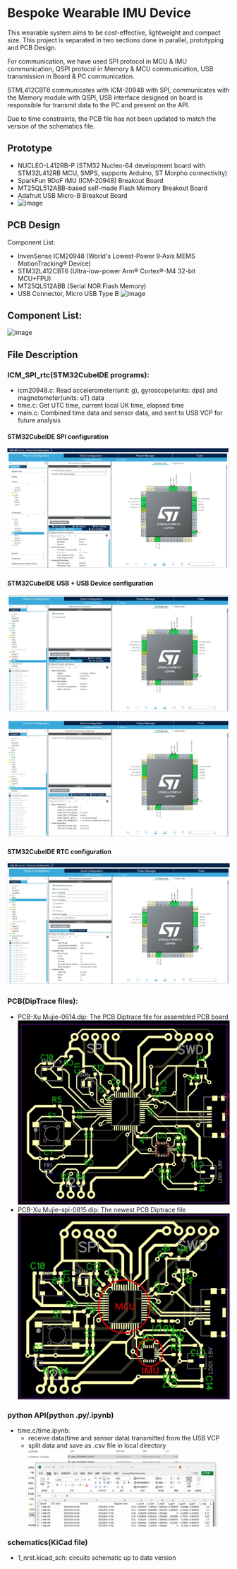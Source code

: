 # Bespoke Wearable IMU Device
This wearable system aims to be cost-effective, lightweight and compact size.
This project is separated in two sections done in parallel, prototyping and PCB Design.

For communication, we have used SPI protocol in MCU & IMU communication, QSPI protocol in Memory & MCU communication, 
USB transmission in Board & PC communication.

STML412CBT6 communicates with ICM-20948 with SPI, communicates with the Memory module with
QSPI, USB interface designed on board is responsible for transmit data to the PC and
present on the API.

Due to time constraints, the PCB file has not been updated to match the version of the schematics file.

## Prototype
- NUCLEO-L412RB-P (STM32 Nucleo-64 development board with STM32L412RB MCU, SMPS, supports Arduino, ST Morpho connectivity)
- SparkFun 9DoF IMU (ICM-20948) Breakout Board
- MT25QL512ABB-based self-made Flash Memory Breakout Board
- Adafruit USB Micro-B Breakout Board
- ![image]()

## PCB Design
Component List:
- InvenSense ICM20948 (World's Lowest-Power 9‑Axis MEMS MotionTracking® Device)
- STM32L412CBT6 (Ultra-low-power Arm® Cortex®-M4 32-bit MCU+FPU)
- MT25QL512ABB (Serial NOR Flash Memory)
- USB Connector, Micro USB Type B
![image]()

## Component List:
![image]()

## File Description
### ICM_SPI_rtc(STM32CubeIDE programs):
- icm20948.c: Read accelerometer(unit: g), gyroscope(units: dps) and magnetometer(units: uT) data
- time.c: Get UTC time, current local UK time, elapsed time
- main.c: Combined time data and sensor data, and sent to USB VCP for future analysis


#### STM32CubeIDE SPI configuration
![image](https://github.com/mujiexu2/ELEC0054_Dissertation_XuMujie/blob/main/images/stm32cube%20SPI%20configuration.jpg)

#### STM32CubeIDE USB + USB Device configuration
![image](https://github.com/mujiexu2/ELEC0054_Dissertation_XuMujie/blob/main/images/stm32cube%20USB%20configuration.jpg)

![image](https://github.com/mujiexu2/ELEC0054_Dissertation_XuMujie/blob/main/images/stm32cube%20USB%20device%20configuration.jpg)

#### STM32CubeIDE RTC configuration
![image](https://github.com/mujiexu2/ELEC0054_Dissertation_XuMujie/blob/main/images/stm32cube%20RTC%20configuration.jpg)

### PCB(DipTrace files):
- PCB-Xu Mujie-0614.dip: The PCB Diptrace file for assembled PCB board
![image](https://github.com/mujiexu2/ELEC0054_Dissertation_XuMujie/blob/main/images/pcb-0614.jpg)
- PCB-Xu Mujie-spi-0815.dip: The newest PCB Diptrace file
![image](https://github.com/mujiexu2/ELEC0054_Dissertation_XuMujie/blob/main/images/pcb%20board-diptrace.jpg)

### python API(python .py/.ipynb)
- time.c/time.ipynb:
  - receive data(time and sensor data) transmitted from the USB VCP
  - split data and save as .csv file in local directory
![image](https://github.com/mujiexu2/ELEC0054_Dissertation_XuMujie/blob/main/images/csv.png)

### schematics(KiCad file)
- 1_nrst.kicad_sch: circuits schematic up to date version



